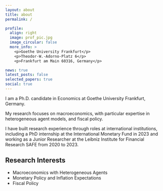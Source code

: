```yaml
---
layout: about
title: about
permalink: /

profile:
  align: right
  image: prof_pic.jpg
  image_circular: false
  more_info: >
    <p>Goethe University Frankfurt</p>
    <p>Theodor-W.-Adorno-Platz 6</p>
    <p>Frankfurt am Main 60316, Germany</p>

news: true
latest_posts: false
selected_papers: true
social: true
---
```


I am a Ph.D. candidate in Economics at Goethe University Frankfurt, Germany.

My research focuses on macroeconomics, with particular expertise in heterogeneous agent models, and fiscal policy.

I have built research experience through roles at international institutions, including a PhD internship at the International Monetary Fund in 2023 and working as a Junior Researcher at the Leibniz Institute for Financial Research SAFE from 2020 to 2023.

## Research Interests
- Macroeconomics with Heterogeneous Agents
- Monetary Policy and Inflation Expectations
- Fiscal Policy

